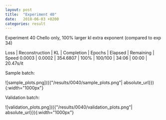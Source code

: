```yaml
---
layout: post
title:  "Experiment 40"
date:   2018-06-03 +0200
categories: result
---
```

Experiment 40
Chello only, 100% larger kl extra exponent (compared to exp 34)

Loss | Reconstruction | KL | Completion | Epochs | Elapsed | Remaining | Speed
0.0003 | 0.0002 | 354.6807 | 100% | 100/100 | 34:06 | 00:00 | 20.47s/it



Sample batch:

![sample_plots.png]({{"/results/0040/sample_plots.png"| absolute_url}}){:width="1000px"}

Validation batch:

![validation_plots.png]({{"/results/0040/validation_plots.png"| absolute_url}}){:width="1000px"}

